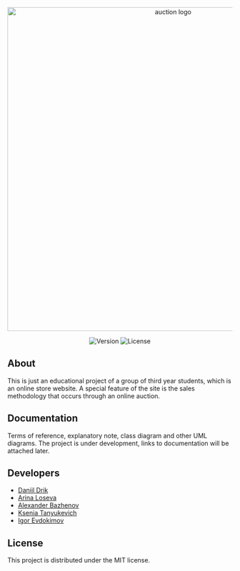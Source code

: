 <p align="center">
      <img src="https://i.ibb.co/jwqhFJP/largelogo.png" alt = "auction logo" width="726">
</p>

<p align="center">
   <img src="https://img.shields.io/badge/Version%20-%20v1.0%20-%20red" alt="Version">
   <img src="https://img.shields.io/badge/License%20-%20MIT%20-%20darkred" alt="License">
</p>

## About

This is just an educational project of a group of third year students, which is an online store website. A special feature of the site is the sales methodology that occurs through an online auction.

## Documentation

Terms of reference, explanatory note, class diagram and other UML diagrams. The project is under development, links to documentation will be attached later.

## Developers

- [Daniil Drik](https://github.com/orgs/1vs4/people/drik-exe)
- [Arina Loseva](https://github.com/ArinaLoseva)
- [Alexander Bazhenov](https://github.com/orgs/1vs4/people/SashaBazh)
- [Ksenia Tanyukevich](https://github.com/orgs/1vs4/people/mercusti-ikv3)
- [Igor Evdokimov](https://github.com/orgs/1vs4/people/shailuishai)

## License
This project is distributed under the MIT license.

